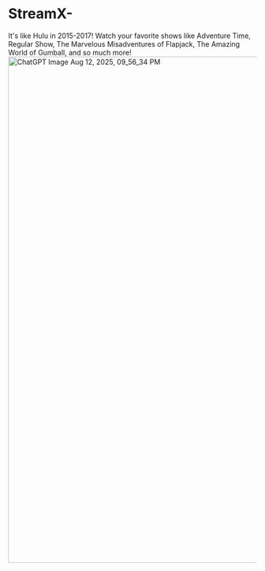 # StreamX-
It's like Hulu in 2015-2017! Watch your favorite shows like Adventure Time, Regular Show, The Marvelous Misadventures of Flapjack, The Amazing World of Gumball, and so much more!
<img width="1536" height="1024" alt="ChatGPT Image Aug 12, 2025, 09_56_34 PM" src="https://github.com/user-attachments/assets/9c35b5b5-db7d-4a6d-a708-8d7d4036e531" />
